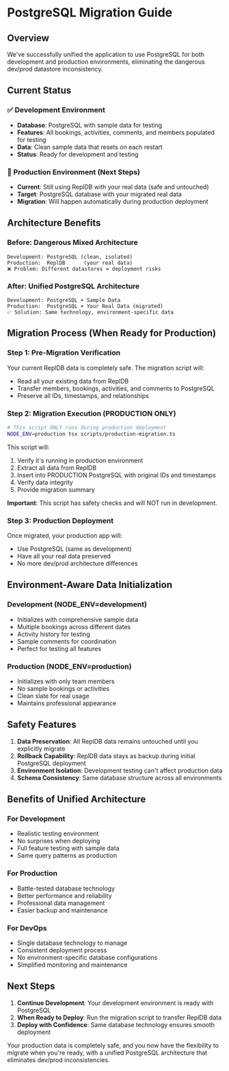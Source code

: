 # PostgreSQL Migration Guide

## Overview

We've successfully unified the application to use PostgreSQL for both development and production environments, eliminating the dangerous dev/prod datastore inconsistency.

## Current Status

### ✅ Development Environment
- **Database**: PostgreSQL with sample data for testing
- **Features**: All bookings, activities, comments, and members populated for testing
- **Data**: Clean sample data that resets on each restart
- **Status**: Ready for development and testing

### 🔄 Production Environment (Next Steps)
- **Current**: Still using ReplDB with your real data (safe and untouched)
- **Target**: PostgreSQL database with your migrated real data
- **Migration**: Will happen automatically during production deployment

## Architecture Benefits

### Before: Dangerous Mixed Architecture
```
Development: PostgreSQL (clean, isolated)
Production:  ReplDB      (your real data)
❌ Problem: Different datastores = deployment risks
```

### After: Unified PostgreSQL Architecture
```
Development: PostgreSQL + Sample Data
Production:  PostgreSQL + Your Real Data (migrated)
✅ Solution: Same technology, environment-specific data
```

## Migration Process (When Ready for Production)

### Step 1: Pre-Migration Verification
Your current ReplDB data is completely safe. The migration script will:
- Read all your existing data from ReplDB
- Transfer members, bookings, activities, and comments to PostgreSQL
- Preserve all IDs, timestamps, and relationships

### Step 2: Migration Execution (PRODUCTION ONLY)
```bash
# This script ONLY runs during production deployment
NODE_ENV=production tsx scripts/production-migration.ts
```

This script will:
1. Verify it's running in production environment
2. Extract all data from ReplDB
3. Insert into PRODUCTION PostgreSQL with original IDs and timestamps
4. Verify data integrity
5. Provide migration summary

**Important**: This script has safety checks and will NOT run in development.

### Step 3: Production Deployment
Once migrated, your production app will:
- Use PostgreSQL (same as development)
- Have all your real data preserved
- No more dev/prod architecture differences

## Environment-Aware Data Initialization

### Development (NODE_ENV=development)
- Initializes with comprehensive sample data
- Multiple bookings across different dates
- Activity history for testing
- Sample comments for coordination
- Perfect for testing all features

### Production (NODE_ENV=production)
- Initializes with only team members
- No sample bookings or activities
- Clean slate for real usage
- Maintains professional appearance

## Safety Features

1. **Data Preservation**: All ReplDB data remains untouched until you explicitly migrate
2. **Rollback Capability**: ReplDB data stays as backup during initial PostgreSQL deployment
3. **Environment Isolation**: Development testing can't affect production data
4. **Schema Consistency**: Same database structure across all environments

## Benefits of Unified Architecture

### For Development
- Realistic testing environment
- No surprises when deploying
- Full feature testing with sample data
- Same query patterns as production

### For Production
- Battle-tested database technology
- Better performance and reliability
- Professional data management
- Easier backup and maintenance

### For DevOps
- Single database technology to manage
- Consistent deployment process
- No environment-specific database configurations
- Simplified monitoring and maintenance

## Next Steps

1. **Continue Development**: Your development environment is ready with PostgreSQL
2. **When Ready to Deploy**: Run the migration script to transfer ReplDB data
3. **Deploy with Confidence**: Same database technology ensures smooth deployment

Your production data is completely safe, and you now have the flexibility to migrate when you're ready, with a unified PostgreSQL architecture that eliminates dev/prod inconsistencies.